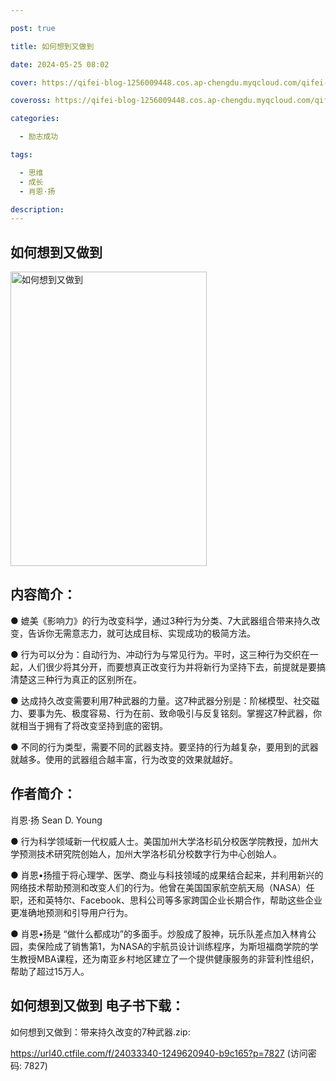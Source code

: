 ```yaml
---

post: true

title: 如何想到又做到

date: 2024-05-25 08:02

cover: https://qifei-blog-1256009448.cos.ap-chengdu.myqcloud.com/qifei-blog/661e50740ea9cb1403616aa0.jpg

coveross: https://qifei-blog-1256009448.cos.ap-chengdu.myqcloud.com/qifei-blog/661e50740ea9cb1403616aa0.jpg

categories:

  - 励志成功

tags:

  - 思维
  - 成长
  - 肖恩·扬

description:
---
```


## 如何想到又做到
<img alt="如何想到又做到 " class="aligncenter loaded" data-was-processed="true" decoding="async" fetchpriority="high" height="471" src="https://qifei-blog-1256009448.cos.ap-chengdu.myqcloud.com/qifei-blog/661e50740ea9cb1403616aa0.jpg" style="cursor: zoom-in;" width="314"/>

## 内容简介：

● 媲美《影响力》的行为改变科学，通过3种行为分类、7大武器组合带来持久改变，告诉你无需意志力，就可达成目标、实现成功的极简方法。

● 行为可以分为：自动行为、冲动行为与常见行为。平时，这三种行为交织在一起，人们很少将其分开，而要想真正改变行为并将新行为坚持下去，前提就是要搞清楚这三种行为真正的区别所在。

● 达成持久改变需要利用7种武器的力量。这7种武器分别是：阶梯模型、社交磁力、要事为先、极度容易、行为在前、致命吸引与反复铭刻。掌握这7种武器，你就相当于拥有了将改变坚持到底的密钥。

● 不同的行为类型，需要不同的武器支持。要坚持的行为越复杂，要用到的武器就越多。使用的武器组合越丰富，行为改变的效果就越好。

## 作者简介：

肖恩·扬 Sean D. Young

● 行为科学领域新一代权威人士。美国加州大学洛杉矶分校医学院教授，加州大学预测技术研究院创始人，加州大学洛杉矶分校数字行为中心创始人。

● 肖恩•扬擅于将心理学、医学、商业与科技领域的成果结合起来，并利用新兴的网络技术帮助预测和改变人们的行为。他曾在美国国家航空航天局（NASA）任职，还和英特尔、Facebook、思科公司等多家跨国企业长期合作，帮助这些企业更准确地预测和引导用户行为。

● 肖恩•扬是 “做什么都成功”的多面手。炒股成了股神，玩乐队差点加入林肯公园，卖保险成了销售第1，为NASA的宇航员设计训练程序，为斯坦福商学院的学生教授MBA课程，还为南亚乡村地区建立了一个提供健康服务的非营利性组织，帮助了超过15万人。

## 如何想到又做到 电子书下载：
如何想到又做到：带来持久改变的7种武器.zip: 

https://url40.ctfile.com/f/24033340-1249620940-b9c165?p=7827 (访问密码: 7827)
